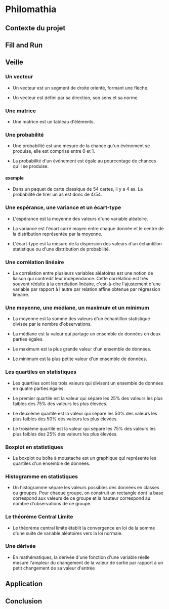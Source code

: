 # Philomathia

## Contexte du projet

## Fill and Run

## Veille

### Un vecteur

- Un vecteur est un segment de droite orienté, formant une flèche.

- Un vecteur est défini par sa direction, son sens et sa norme.

### Une matrice

- Une matrice est un tableau d'éléments.

### Une probabilité

- Une probabilité est une mesure de la chance qu'un événement se produise, elle est comprise entre 0 et 1.

- La probabilité d'un événement est égale au pourcentage de chances qu'il se produise.

#### exemple

- Dans un paquet de carte classique de 54 cartes, il y a 4 as. La probabilité de tirer un as est donc de 4/54.

### Une espérance, une variance et un écart-type

- L'espérance est la moyenne des valeurs d'une variable aléatoire.

- La variance est l'écart carré moyen entre chaque donnée et le centre de la distribution représentée par la moyenne.

- L'écart-type est la mesure de la dispersion des valeurs d'un échantillon statistique ou d'une distribution de probabilité.

### Une corrélation linéaire

- La corrélation entre plusieurs variables aléatoires est une notion de liaison qui contredit leur indépendance. Cette corrélation est très souvent réduite à la corrélation linéaire, c'est-à-dire l'ajustement d'une variable par rapport à l'autre par relation affine obtenue par régression linéaire.

### Une moyenne, une médiane, un maximum et un minimum

- La moyenne est la somme des valeurs d'un échantillon statistique divisée par le nombre d'observations.

- La médiane est la valeur qui partage un ensemble de données en deux parties égales.

- Le maximum est la plus grande valeur d'un ensemble de données.

- Le minimum est la plus petite valeur d'un ensemble de données.

### Les quartiles en statistiques

- Les quartiles sont les trois valeurs qui divisent un ensemble de données en quatre parties égales.

- Le premier quartile est la valeur qui sépare les 25% des valeurs les plus faibles des 75% des valeurs les plus élevées.

- Le deuxième quartile est la valeur qui sépare les 50% des valeurs les plus faibles des 50% des valeurs les plus élevées.

- Le troisième quartile est la valeur qui sépare les 75% des valeurs les plus faibles des 25% des valeurs les plus élevées.

### Boxplot en statistiques

- La boxplot ou boîte à moustache est un graphique qui représente les quartiles d'un ensemble de données.

### Histogramme en statistiques

- Un histogramme sépare les valeurs possibles des données en classes ou groupes. Pour chaque groupe, on construit un rectangle dont la base correspond aux valeurs de ce groupe et la hauteur correspond au nombre d'observations de ce groupe.

### Le théorème Central Limite

- Le théorème central limite établit la convergence en loi de la somme d'une suite de variable aléatoires vers la loi normale.

### Une dérivée

- En mathématiques, la dérivée d'une fonction d'une variable réelle mesure l'ampleur du changement de la valeur de sortie par rapport à un petit changement de sa valeur d'entrée

## Application

## Conclusion
